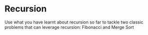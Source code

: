 # Recursion
Use what you have learnt about recursion so far to tackle two classic problems that can leverage recursion: Fibonacci and Merge Sort
